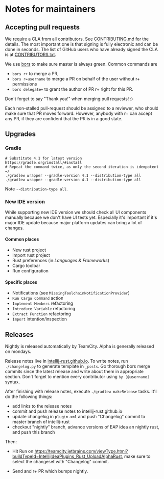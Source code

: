 # Notes for maintainers

## Accepting pull requests

We require a CLA from all contributors. See [CONTRIBUTING.md](CONTRIBUTING.md) 
for the details. The most important one is that signing is fully electronic 
and can be done in seconds. The list of GitHub users who have already signed 
the CLA is at [CONTRIBUTORS.txt](CONTRIBUTORS.txt).

We use [bors](https://bors.tech/) to make sure master is always green. Common commands are

* `bors r+` to merge a PR,
* `bors r=username` to merge a PR on behalf of the user without r+ permissions
* `bors delegate+` to grant the author of PR r+ right for this PR. 

Don't forget to say "Thank you!" when merging pull requests! :)

Each non-stalled pull-request should be assigned to a reviewer, who should make
sure that PR moves forward. However, anybody with r+ can accept any PR, if
they are confident that the PR is in a good state.  

## Upgrades

### Gradle

```
# Substitute 4.1 for latest version https://gradle.org/install/#install
# Repeat the command twice, as only the second iteration is idempotent =/ 
./gradlew wrapper --gradle-version 4.1 --distribution-type all
./gradlew wrapper --gradle-version 4.1 --distribution-type all
```

Note `--distribution-type all`.

### New IDE version

While supporting new IDE version we should check all UI components manually
because we don't have UI tests yet.
Especially it's important if it's major IDE update 
because major platform updates can bring a lot of changes.

#### Common places
* New rust project
* Import rust project
* Rust preferences (in *Languages & Frameworks*)
* Cargo toolbar
* Run configuration


#### Specific places
* Notifications (see `MissingToolchainNotificationProvider`)
* `Run Cargo Command` action
* `Implement Members` refactoring
* `Introduce Variable` refactoring
* `Extract Function` refactoring
* `Import` intention/inspection  

## Releases

Nightly is released automatically by TeamCity. Alpha is generally released 
on mondays. 

Release notes live in [intellij-rust.github.io](https://github.com/intellij-rust/intellij-rust.github.io).
To write notes, run `./changelog.py` to generate template in `_posts`. 
Go thorough bors merge commits since the latest release and write about them in 
appropriate section. Don't forget to mention every contributor using `by [@username]` syntax.

After finishing with release notes, execute `./gradlew makeRelease` tasks. It'll do the following things:

* add links to the release notes
* commit and push release notes to intellij-rust.github.io
* update changelog in `plugin.xml` and push "Changelog" commit to master branch of intellij-rust
* checkout "nightly" branch, advance versions of EAP idea an nightly rust, and push this branch


Then:

* Hit Run on https://teamcity.jetbrains.com/viewType.html?buildTypeId=IntellijIdeaPlugins_Rust_UploadAlphaRust, make
  sure to select the changeset with "Changelog" commit.

* Send and r+ PR which bumps nightly.  

